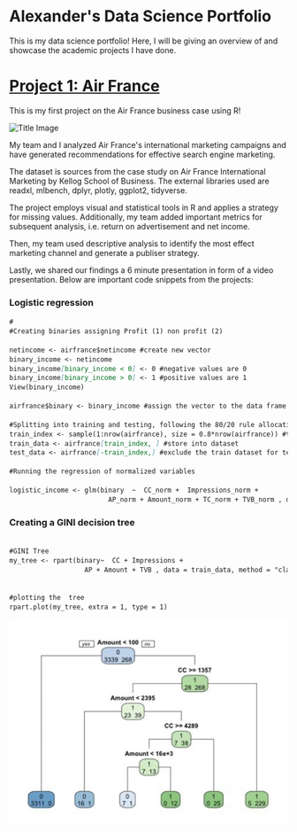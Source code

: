 # Alexander's Data Science Portfolio
This is my data science portfolio! Here, I will be giving an overview of and showcase the academic projects I have done.

# [Project 1: Air France](https://github.com/Agorgin/Air-france-business-case)

This is my first project on the Air France business case using R!

![Title Image](https://github.com/Agorgin/Alexanderportfolio/blob/main/titleimage.jpg "hej")


My team and I analyzed Air France's international marketing campaigns and have generated recommendations for effective search engine marketing.

The dataset is sources from the case study on Air France International Marketing by Kellog School of Business. The external libraries used are readxl, mlbench, dplyr, plotly, ggplot2, tidyverse.

The project employs visual and statistical tools in R and applies a strategy for missing values. Additionally, my team added important metrics for subsequent analysis, i.e. return on advertisement and net income.

Then, my team used descriptive analysis to identify the most effect marketing channel and generate a publiser strategy.

Lastly, we shared our findings a 6 minute presentation in form of a video presentation. Below are important code snippets from the projects:

### Logistic regression
```markdown
#
#Creating binaries assigning Profit (1) non profit (2)              

netincome <- airfrance$netincome #create new vector
binary_income <- netincome
binary_income[binary_income < 0] <- 0 #negative values are 0
binary_income[binary_income > 0] <- 1 #positive values are 1
View(binary_income)

airfrance$binary <- binary_income #assign the vector to the data frame

#Splitting into training and testing, following the 80/20 rule allocating 80% for training the model and 20% for testing
train_index <- sample(1:nrow(airfrance), size = 0.8*nrow(airfrance)) #training sample
train_data <- airfrance[train_index, ] #store into dataset
test_data <- airfrance[-train_index,] #exclude the train dataset for test data

#Running the regression of normalized variables

logistic_income <- glm(binary  ~  CC_norm +  Impressions_norm +
                         AP_norm + Amount_norm + TC_norm + TVB_norm , data = train_data, family = binomial) #training the regression

```

### Creating a GINI decision tree

```markdown

#GINI Tree
my_tree <- rpart(binary~  CC + Impressions +
                   AP + Amount + TVB , data = train_data, method = "class", cp = 0.001) #building the GINI tree


#plotting the  tree
rpart.plot(my_tree, extra = 1, type = 1) 

```
![GINI Tree](https://github.com/Agorgin/Alexander_portfolio/blob/main/Screenshot%202021-11-08%20at%2012.35.02%20AM.png)



